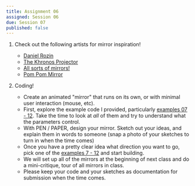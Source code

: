 ```yaml
---
title: Assignment 06
assigned: Session 06
due: Session 07
published: false
---
```


1. Check out the following artists for mirror inspiration!
   - [Daniel Rozin](http://www.smoothware.com/danny/)
   - [The Khronos Projector](http://www.k2.t.u-tokyo.ac.jp/members/alvaro/Khronos/)
   - [All sorts of mirrors!](https://www.youtube.com/playlist?list=PL6C1909B96FB79A2A)
   - [Pom Pom Mirror](https://vimeo.com/128375543)

2. Coding!
   - Create an animated "mirror" that runs on its own, or with minimal user interaction (mouse, etc).
   - First, explore the example code I provided, particularly [examples 07 - 12](https://github.com/SAIC-ATS/ARTTECH-3135/tree/master/Session_06).  Take the time to look at _all_ of them and try to understand what the parameters control.
   - With PEN / PAPER, design your mirror. Sketch out your ideas, and explain them in words to someone (snap a photo of your sketches to turn in when the time comes)
   - Once you have a pretty clear idea what direction you want to go, pick one of the [examples 7 - 12](https://github.com/SAIC-ATS/ARTTECH-3135/tree/master/Session_06) and start building.
   - We will set up all of the mirrors at the beginning of next class and do a mini-critique, tour of all mirrors in class.
   - Please keep your code and your sketches as documentation for submission when the time comes.
